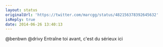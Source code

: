 ```yaml
---
layout: status
originalUrl: 'https://twitter.com/marcgg/status/482156378392645632'
isReply: true
date: 2014-06-26 13:40:13
---
```


@benbwn @drivy Entraîne toi avant, c'est du sérieux ici
